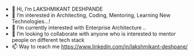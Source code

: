 - 👋 Hi, I’m LAKSHMIKANT DESHPANDE
- 👀 I’m interested in Architecting, Coding, Mentoring, Learning New Technologies...!
- 🌱 I’m currently interested with Enterprise Architecture ..
- 💞️ I’m looking to collaborate with anyone who is interested to mentor people on different tech stack
- 📫 Way to reach me https://www.linkedin.com/in/lakshmikant-deshpane/

<!---
lakshmikant4u/lakshmikant4u is a ✨ special ✨ repository because its `README.md` (this file) appears on your GitHub profile.
You can click the Preview link to take a look at your changes..
--->

<!-- ![lakshmikant4u](https://user-images.githubusercontent.com/8243181/204267332-2819b03a-fdad-400f-b721-3457a03df82e.svg) -->

<!-- <p align="center"> 
  Visitor count<br>
  <img src="https://profile-counter.glitch.me/lakshmikant4u/count.svg" />
</p>
 -->
